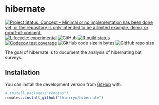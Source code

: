 
<!-- README.md is generated from README.Rmd. Please edit that file -->

# hibernate

<!-- badges: start -->

[![Project Status: Concept – Minimal or no implementation has been done
yet, or the repository is only intended to be a limited example, demo,
or
proof-of-concept.](https://www.repostatus.org/badges/latest/concept.svg)](https://www.repostatus.org/#concept)
[![Lifecycle:
experimental](https://img.shields.io/badge/lifecycle-experimental-orange.svg)](https://lifecycle.r-lib.org/articles/stages.html#experimental)
![GitHub](https://img.shields.io/github/license/thierryo/hibernate) [![R
build
status](https://github.com/thierryo/hibernate/workflows/check%20package%20on%20main/badge.svg)](https://github.com/thierryo/hibernate/actions)
[![Codecov test
coverage](https://codecov.io/gh/thierryo/hibernate/branch/main/graph/badge.svg)](https://codecov.io/gh/thierryo/hibernate?branch=main)
![GitHub code size in
bytes](https://img.shields.io/github/languages/code-size/thierryo/hibernate.svg)
![GitHub repo
size](https://img.shields.io/github/repo-size/thierryo/hibernate.svg)
<!-- badges: end -->

The goal of hibernate is to document the analysis of hibernating bat
surveys.

## Installation

You can install the development version from
[GitHub](https://github.com/) with:

``` r
# install.packages("remotes")
remotes::install_github("thierryo/hibernate")
```
